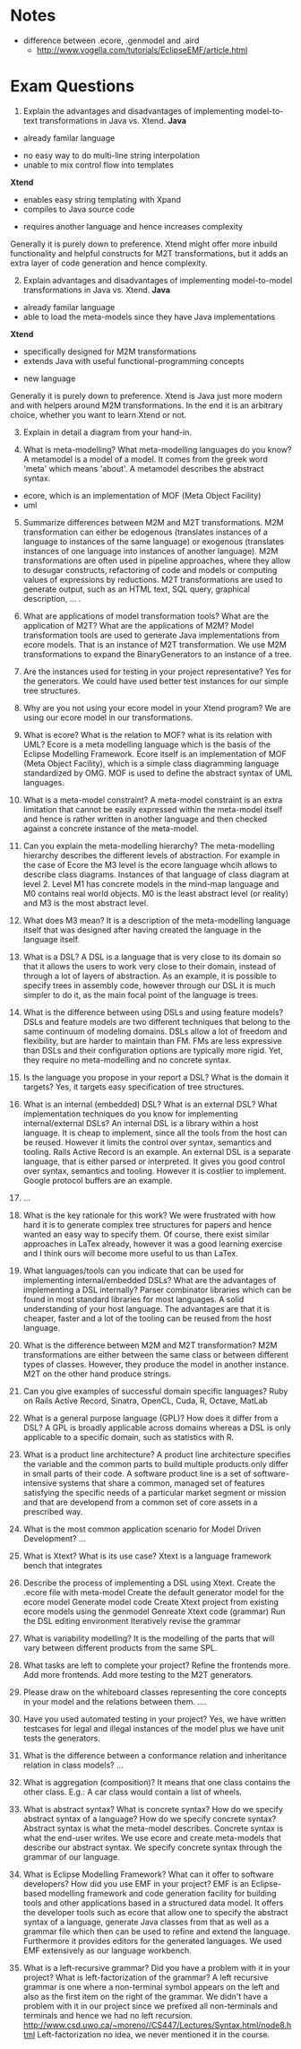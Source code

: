 # Notes
- difference between .ecore, .genmodel and .aird
   - http://www.vogella.com/tutorials/EclipseEMF/article.html

# Exam Questions

1. Explain the advantages and disadvantages of implementing model-to-text transformations in Java vs. Xtend.
**Java**
+ already familar language
- no easy way to do multi-line string interpolation
- unable to mix control flow into templates

**Xtend**
+ enables easy string templating with Xpand
+ compiles to Java source code
- requires another language and hence increases complexity

Generally it is purely down to preference. Xtend might offer more inbuild functionality and helpful constructs
for M2T transformations, but it adds an extra layer of code generation and hence complexity.

2. Explain advantages and disadvantages of implementing model-to-model transformations in Java vs. Xtend.
**Java**
+ already familar language
+ able to load the meta-models since they have Java implementations

**Xtend**
+ specifically designed for M2M transformations
+ extends Java with useful functional-programming concepts
- new language

Generally it is purely down to preference. Xtend is Java just more modern and with helpers around M2M transformations.
In the end it is an arbitrary choice, whether you want to learn Xtend or not.

3. Explain in detail a diagram from your hand-in.

4. What is meta-modelling? What meta-modelling languages do you know?
A metamodel is a model of a model. It comes from the greek word 'meta' which means 'about'. 
A metamodel describes the abstract syntax.
- ecore, which is an implementation of MOF (Meta Object Facility)
- uml

5. Summarize differences between M2M and M2T transformations.
M2M transformation can either be edogenous (translates instances of a language to instances of the same language) or exogenous (translates 
instances of one language into instances of another language). M2M transformations are often used in pipeline approaches, where they allow
to desugar constructs, refactoring of code and models or computing values of expressions by reductions. M2T transformations are used
to generate output, such as an HTML text, SQL query, graphical description, ... .

6. What are applications of model transformation tools? What are the application of M2T? What are the applications of M2M?
Model transformation tools are used to generate Java implementations from ecore models. That is an instance of M2T transformation.
We use M2M transformations to expand the BinaryGenerators to an instance of a tree.

7. Are the instances used for testing in your project representative?
Yes for the generators. We could have used better test instances for our simple tree structures.

8. Why are you not using your ecore model in your Xtend program?
We are using our ecore model in our transformations.

9. What is ecore? What is the relation to MOF? what is its relation with UML?
Ecore is a meta modelling language which is the basis of the Eclipse Modelling Framework. Ecore itself is an implementation of MOF
(Meta Object Facility), which is a simple class diagramming language standardized by OMG. MOF is used to define the abstract syntax
of UML languages.

10. What is a meta-model constraint?
A meta-model constraint is an extra limitation that cannot be easily expressed within the meta-model itself and hence
is rather written in another language and then checked against a concrete instance of the meta-model.

11. Can you explain the meta-modelling hierarchy?
The meta-modelling hierarchy describes the different levels of abstraction. For example in the case of Ecore the M3 level
is the ecore language whcih allows to describe class diagrams. Instances of that language of class diagram at level 2. 
Level M1 has concrete models in the mind-map language and M0 contains real world objects. M0 is the least abstract level (or reality)
and M3 is the most abstract level.

12. What does M3 mean?
It is a description of the meta-modelling language itself that was designed after having created the language in the
language itself.

13. What is a DSL?
A DSL is a language that is very close to its domain so that it allows the users to work very close to their domain,
instead of through a lot of layers of abstraction. As an example, it is possible to specify trees in assembly code,
however through our DSL it is much simpler to do it, as the main focal point of the language is trees.

14. What is the difference between using DSLs and using feature models?
DSLs and feature models are two different techniques that belong to the same continuum of modeling domains. DSLs allow a
lot of freedom and flexibility, but are harder to maintain than FM. FMs are less expressive than DSLs and their configuration
options are typically more rigid. Yet, they require no meta-modelling and no concrete syntax.

15. Is the language you propose in your report a DSL? What is the domain it targets?
Yes, it targets easy specification of tree structures.

16. What is an internal (embedded) DSL? What is an external DSL? What implementation techniques do you know for implementing
internal/external DSLs?
An internal DSL is a library within a host language. It is cheap to implement, since all the tools from the host can be reused.
However it limits the control over syntax, semantics and tooling. Rails Active Record is an example.
An external DSL is a separate language, that is either parsed or interpreted. It gives you good control over syntax,
semantics and tooling. However it is costlier to implement. Google protocol buffers are an example.

17. ...

18. What is the key rationale for this work?
We were frustrated with how hard it is to generate complex tree structures for papers and hence wanted an easy way to specify them.
Of course, there exist similar approaches in LaTex already, however it was a good learning exercise and I think ours will become
more useful to us than LaTex.

19. What languages/tools can you indicate that can be used for implementing internal/embedded DSLs? What are the advantages of
implementing a DSL internally?
Parser combinator libraries which can be found in most standard libraries for most languages. A solid understanding of your host
language.
The advantages are that it is cheaper, faster and a lot of the tooling can be reused from the host language.

20. What is the difference between M2M and M2T transformation?
M2M transformations are either between the same class or between different types of classes. However, they produce the model
in another instance. M2T on the other hand produce strings.

21. Can you give examples of successful domain specific languages?
Ruby on Rails Active Record, Sinatra, OpenCL, Cuda, R, Octave, MatLab

22. What is a general purpose language (GPL)? How does it differ from a DSL?
A GPL is broadly applicable across domains whereas a DSL is only applicable to a specific domain,
such as statistics with R.

23. What is a product line architecture?
A product line architecture specifies the variable and the common parts to build multiple products
only differ in small parts of their code.
A software product line is a set of software-intensive systems that share a common, managed set
of features satisfying the specific needs of a particular market segment or mission and that 
are developend from a common set of core assets in a prescribed way.

24. What is the most common application scenario for Model Driven Development?
...

25. What is Xtext? What is its use case?
Xtext is a language framework bench that integrates

26. Describe the process of implementing a DSL using Xtext.
Create the .ecore file with meta-model
Create the default generator model for the ecore model
Generate model code
Create Xtext project from existing ecore models using the genmodel
Genreate Xtext code (grammar)
Run the DSL editing environment
Iteratively revise the grammar

27. What is variability modelling?
It is the modelling of the parts that will vary between different products from the same SPL.

28. What tasks are left to complete your project?
Refine the frontends more.
Add more frontends.
Add more testing to the M2T generators.

29. Please draw on the whiteboard classes representing the core concepts in your model and 
the relations between them.
....

30. Have you used automated testing in your project?
Yes, we have written testcases for legal and illegal instances of the model plus we have unit tests
the generators.

31. What is the difference between a conformance relation and inheritance relation in class models?
...

32. What is aggregation (composition)?
It means that one class contains the other class. E.g.: A car class would contain a list of wheels.

33. What is abstract syntax? What is concrete syntax? How do we specify abstract syntax of a
language? How do we specify concrete syntax?
Abstract syntax is what the meta-model describes.
Concrete syntax is what the end-user writes.
We use ecore and create meta-models that describe our abstract syntax.
We specify concrete syntax through the grammar of our language.

34. What is Eclipse Modelling Framework? What can it offer to software developers? How did you
use EMF in your project?
EMF is an Eclipse-based modelling framework and code generation facility for building tools and
other applications based in a structured data model.
It offers the developer tools such as ecore that allow one to specify the abstract syntax
of a language, generate Java classes from that as well as a grammar file which then can be used
to refine and extend the language. Furthermore it provides editors for the generated languages.
We used EMF extensively as our language workbench.

35. What is a left-recursive grammar? Did you have a problem with it in your project? What
is left-factorization of the grammar?
A left recursive grammar is one where a non-terminal symbol appears on the left and also as the 
first item on the right of the grammar. 
We didn't have a problem with it in our project since we prefixed all non-terminals and
terminals and hence we had no left recursion. 
http://www.csd.uwo.ca/~moreno//CS447/Lectures/Syntax.html/node8.html
Left-factorization no idea, we never mentioned it in the course.